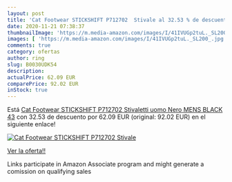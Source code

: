 ```yaml
---
layout: post
title: 'Cat Footwear STICKSHIFT P712702  Stivale al 32.53 % de descuento'
date: 2020-11-21 07:38:37
thumbnailImage: 'https://m.media-amazon.com/images/I/41IVUGp2tuL._SL200_.jpg'
images: [ 'https://m.media-amazon.com/images/I/41IVUGp2tuL._SL200_.jpg' ]
comments: true
category: ofertas
author: ring
slug: B0030UDK54
description:
actualPrice: 62.09 EUR
comparePrice: 92.02 EUR
inStock: true
---
```


Está [Cat Footwear STICKSHIFT P712702  Stivaletti uomo  Nero  MENS BLACK   43](https://www.amazon.it/dp/B0030UDK54/?tag=tolees00-21) con 32.53 de descuento por 62.09 EUR (original: 92.02 EUR) en el siguiente enlace!

[![Cat Footwear STICKSHIFT P712702  Stivale](https://m.media-amazon.com/images/I/41IVUGp2tuL._SL200_.jpg)](https://www.amazon.it/dp/B0030UDK54/?tag=tolees00-21)

[Ver la oferta!!](https://www.amazon.it/dp/B0030UDK54/?tag=tolees00-21)

Links participate in Amazon Associate program and might generate a comission on qualifying sales


